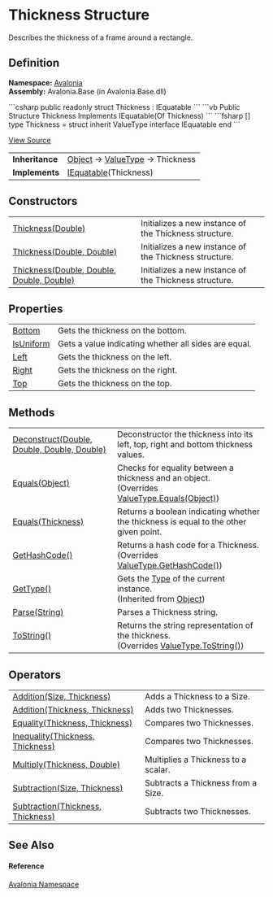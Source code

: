 # Thickness Structure


Describes the thickness of a frame around a rectangle.



## Definition
**Namespace:** <a href="N_Avalonia">Avalonia</a>  
**Assembly:** Avalonia.Base (in Avalonia.Base.dll)

<Tabs groupId="api-code-preview">
<TabItem value="csharp" label="C#">
```csharp
public readonly struct Thickness : IEquatable<Thickness>
```
</TabItem>
<TabItem value="vb" label="VB">
```vb
Public Structure Thickness
	Implements IEquatable(Of Thickness)
```
</TabItem>
<TabItem value="fsharp" label="F#">
```fsharp
[<SealedAttribute>]
type Thickness = 
    struct
        inherit ValueType
        interface IEquatable<Thickness>
    end
```
</TabItem>
</Tabs>



<a href="https://github.com/AvaloniaUI/Avalonia/tree/master/src/Avalonia.Base/Thickness.cs" title="View the source code">View Source</a>

<table>
<tr><td><strong>Inheritance</strong></td><td><a href="https://learn.microsoft.com/dotnet/api/system.object" target="_blank" rel="noopener noreferrer">Object</a>  →  <a href="https://learn.microsoft.com/dotnet/api/system.valuetype" target="_blank" rel="noopener noreferrer">ValueType</a>  →  Thickness</td></tr>
<tr><td><strong>Implements</strong></td><td><a href="https://learn.microsoft.com/dotnet/api/system.iequatable-1" target="_blank" rel="noopener noreferrer">IEquatable</a>(Thickness)</td></tr>
</table>



## Constructors
<table>
<tr>
<td><a href="M_Avalonia_Thickness__ctor_2">Thickness(Double)</a></td>
<td>Initializes a new instance of the Thickness structure.</td>
</tr>
<tr>
<td><a href="M_Avalonia_Thickness__ctor_1">Thickness(Double, Double)</a></td>
<td>Initializes a new instance of the Thickness structure.</td>
</tr>
<tr>
<td><a href="M_Avalonia_Thickness__ctor">Thickness(Double, Double, Double, Double)</a></td>
<td>Initializes a new instance of the Thickness structure.</td>
</tr>
</table>

## Properties
<table>
<tr>
<td><a href="P_Avalonia_Thickness_Bottom">Bottom</a></td>
<td>Gets the thickness on the bottom.</td>
</tr>
<tr>
<td><a href="P_Avalonia_Thickness_IsUniform">IsUniform</a></td>
<td>Gets a value indicating whether all sides are equal.</td>
</tr>
<tr>
<td><a href="P_Avalonia_Thickness_Left">Left</a></td>
<td>Gets the thickness on the left.</td>
</tr>
<tr>
<td><a href="P_Avalonia_Thickness_Right">Right</a></td>
<td>Gets the thickness on the right.</td>
</tr>
<tr>
<td><a href="P_Avalonia_Thickness_Top">Top</a></td>
<td>Gets the thickness on the top.</td>
</tr>
</table>

## Methods
<table>
<tr>
<td><a href="M_Avalonia_Thickness_Deconstruct">Deconstruct(Double, Double, Double, Double)</a></td>
<td>Deconstructor the thickness into its left, top, right and bottom thickness values.</td>
</tr>
<tr>
<td><a href="M_Avalonia_Thickness_Equals_1">Equals(Object)</a></td>
<td>Checks for equality between a thickness and an object.<br />(Overrides <a href="https://learn.microsoft.com/dotnet/api/system.valuetype.equals" target="_blank" rel="noopener noreferrer">ValueType.Equals(Object)</a>)</td>
</tr>
<tr>
<td><a href="M_Avalonia_Thickness_Equals">Equals(Thickness)</a></td>
<td>Returns a boolean indicating whether the thickness is equal to the other given point.</td>
</tr>
<tr>
<td><a href="M_Avalonia_Thickness_GetHashCode">GetHashCode()</a></td>
<td>Returns a hash code for a Thickness.<br />(Overrides <a href="https://learn.microsoft.com/dotnet/api/system.valuetype.gethashcode" target="_blank" rel="noopener noreferrer">ValueType.GetHashCode()</a>)</td>
</tr>
<tr>
<td><a href="https://learn.microsoft.com/dotnet/api/system.object.gettype" target="_blank" rel="noopener noreferrer">GetType()</a></td>
<td>Gets the <a href="https://learn.microsoft.com/dotnet/api/system.type" target="_blank" rel="noopener noreferrer">Type</a> of the current instance.<br />(Inherited from <a href="https://learn.microsoft.com/dotnet/api/system.object" target="_blank" rel="noopener noreferrer">Object</a>)</td>
</tr>
<tr>
<td><a href="M_Avalonia_Thickness_Parse">Parse(String)</a></td>
<td>Parses a Thickness string.</td>
</tr>
<tr>
<td><a href="M_Avalonia_Thickness_ToString">ToString()</a></td>
<td>Returns the string representation of the thickness.<br />(Overrides <a href="https://learn.microsoft.com/dotnet/api/system.valuetype.tostring" target="_blank" rel="noopener noreferrer">ValueType.ToString()</a>)</td>
</tr>
</table>

## Operators
<table>
<tr>
<td><a href="M_Avalonia_Thickness_op_Addition">Addition(Size, Thickness)</a></td>
<td>Adds a Thickness to a Size.</td>
</tr>
<tr>
<td><a href="M_Avalonia_Thickness_op_Addition_1">Addition(Thickness, Thickness)</a></td>
<td>Adds two Thicknesses.</td>
</tr>
<tr>
<td><a href="M_Avalonia_Thickness_op_Equality">Equality(Thickness, Thickness)</a></td>
<td>Compares two Thicknesses.</td>
</tr>
<tr>
<td><a href="M_Avalonia_Thickness_op_Inequality">Inequality(Thickness, Thickness)</a></td>
<td>Compares two Thicknesses.</td>
</tr>
<tr>
<td><a href="M_Avalonia_Thickness_op_Multiply">Multiply(Thickness, Double)</a></td>
<td>Multiplies a Thickness to a scalar.</td>
</tr>
<tr>
<td><a href="M_Avalonia_Thickness_op_Subtraction">Subtraction(Size, Thickness)</a></td>
<td>Subtracts a Thickness from a Size.</td>
</tr>
<tr>
<td><a href="M_Avalonia_Thickness_op_Subtraction_1">Subtraction(Thickness, Thickness)</a></td>
<td>Subtracts two Thicknesses.</td>
</tr>
</table>

## See Also


#### Reference
<a href="N_Avalonia">Avalonia Namespace</a>  

